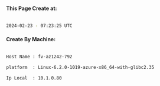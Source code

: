 
   
#### This Page Create at:

```bash

2024-02-23 - 07:23:25 UTC

```

#### Create By Machine:

```bash

Host Name : fv-az1242-792

platform  : Linux-6.2.0-1019-azure-x86_64-with-glibc2.35

Ip Local  : 10.1.0.80

```

